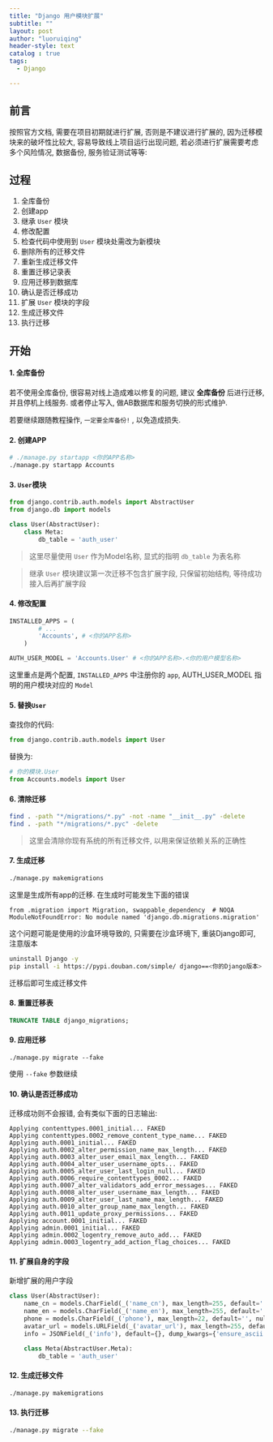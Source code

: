 ```yaml
---
title: "Django 用户模块扩展"
subtitle: ""
layout: post
author: "luoruiqing"
header-style: text
catalog : true
tags:
  - Django

---
```




## 前言

按照官方文档, 需要在项目初期就进行扩展, 否则是不建议进行扩展的, 因为迁移模块来的破坏性比较大, 容易导致线上项目运行出现问题, 若必须进行扩展需要考虑多个风险情况, 数据备份, 服务验证测试等等:

## 过程

1. 全库备份
2. 创建app
3. 继承 `User` 模块
4. 修改配置
5. 检查代码中使用到 `User` 模块处需改为新模块
6. 删除所有的迁移文件
7. 重新生成迁移文件
8. 重置迁移记录表
9. 应用迁移到数据库
10. 确认是否迁移成功
11. 扩展 `User` 模块的字段
12. 生成迁移文件
13. 执行迁移

## 开始

#### 1. 全库备份

若不使用全库备份, 很容易对线上造成难以修复的问题, 建议 **全库备份** 后进行迁移, 并且停机上线服务. 或者停止写入, 做AB数据库和服务切换的形式维护.

若要继续跟随教程操作, `一定要全库备份!` , 以免造成损失.

#### 2. 创建APP

```sh
# ./manage.py startapp <你的APP名称>
./manage.py startapp Accounts
```

#### 3. `User`模块

```py
from django.contrib.auth.models import AbstractUser
from django.db import models

class User(AbstractUser): 
    class Meta:
        db_table = 'auth_user'
```

> 这里尽量使用 `User` 作为Model名称, 显式的指明 `db_table` 为表名称

> 继承 `User` 模块建议第一次迁移不包含扩展字段, 只保留初始结构, 等待成功接入后再扩展字段

#### 4. 修改配置

```py
INSTALLED_APPS = (
        # ...
        'Accounts', # <你的APP名称>
    )

AUTH_USER_MODEL = 'Accounts.User' # <你的APP名称>.<你的用户模型名称>
```

这里重点是两个配置, `INSTALLED_APPS` 中注册你的 `app`, AUTH_USER_MODEL 指明的用户模块对应的 `Model`


#### 5. 替换`User`

查找你的代码:

```py
from django.contrib.auth.models import User
```

替换为:

```py
# 你的模块.User
from Accounts.models import User
```

#### 6. 清除迁移

```sh
find . -path "*/migrations/*.py" -not -name "__init__.py" -delete
find . -path "*/migrations/*.pyc" -delete
```

> 这里会清除你现有系统的所有迁移文件, 以用来保证依赖关系的正确性


#### 7. 生成迁移


```sh
./manage.py makemigrations
```

这里是生成所有app的迁移. 在生成时可能发生下面的错误

```log
from .migration import Migration, swappable_dependency  # NOQA
ModuleNotFoundError: No module named 'django.db.migrations.migration'
```

这个问题可能是使用的沙盒环境导致的, 只需要在沙盒环境下, 重装Django即可, 注意版本

```sh
uninstall Django -y
pip install -i https://pypi.douban.com/simple/ django==<你的Django版本>
```

迁移后即可生成迁移文件

#### 8. 重置迁移表


```sql
TRUNCATE TABLE django_migrations;
```

#### 9. 应用迁移

```
./manage.py migrate --fake
```

使用 `--fake` 参数继续


#### 10. 确认是否迁移成功

迁移成功则不会报错, 会有类似下面的日志输出:

```log
Applying contenttypes.0001_initial... FAKED
Applying contenttypes.0002_remove_content_type_name... FAKED
Applying auth.0001_initial... FAKED
Applying auth.0002_alter_permission_name_max_length... FAKED
Applying auth.0003_alter_user_email_max_length... FAKED
Applying auth.0004_alter_user_username_opts... FAKED
Applying auth.0005_alter_user_last_login_null... FAKED
Applying auth.0006_require_contenttypes_0002... FAKED
Applying auth.0007_alter_validators_add_error_messages... FAKED
Applying auth.0008_alter_user_username_max_length... FAKED
Applying auth.0009_alter_user_last_name_max_length... FAKED
Applying auth.0010_alter_group_name_max_length... FAKED
Applying auth.0011_update_proxy_permissions... FAKED
Applying account.0001_initial... FAKED
Applying admin.0001_initial... FAKED
Applying admin.0002_logentry_remove_auto_add... FAKED
Applying admin.0003_logentry_add_action_flag_choices... FAKED
```

#### 11. 扩展自身的字段

新增扩展的用户字段

```py
class User(AbstractUser):
    name_cn = models.CharField(_('name_cn'), max_length=255, default='', null=True, blank=True, help_text='中文名')
    name_en = models.CharField(_('name_en'), max_length=255, default='',  null=True, blank=True, help_text='英文名')
    phone = models.CharField(_('phone'), max_length=22, default='', null=True, blank=True, help_text='手机号码')
    avatar_url = models.URLField(_('avatar_url'), max_length=255, default='', null=True, blank=True, help_text='头像地址')
    info = JSONField(_('info'), default={}, dump_kwargs={'ensure_ascii': False}, blank=True, help_text='其他信息')

    class Meta(AbstractUser.Meta):
        db_table = 'auth_user'
```

#### 12. 生成迁移文件

```sh
./manage.py makemigrations
```

#### 13. 执行迁移

```sh
./manage.py migrate --fake
```
